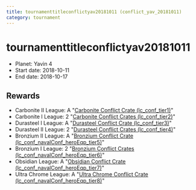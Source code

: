 ```yaml
---
title: tournamenttitleconflictyav20181011 (conflict_yav_20181011)
category: tournament
---
```

# tournamenttitleconflictyav20181011

  * Planet: Yavin 4
  * Start date: 2018-10-11
  * End date: 2018-10-17

## Rewards

  * Carbonite II League: A "[Carbonite Conflict Crate (lc_conf_tier1)](lc_conf_tier1.html)"
  * Carbonite I League: 2 "[Carbonite Conflict Crates (lc_conf_tier2)](lc_conf_tier2.html)"
  * Durasteel I League: A "[Durasteel Conflict Crate (lc_conf_tier3)](lc_conf_tier3.html)"
  * Durasteel II League: 2 "[Durasteel Conflict Crates (lc_conf_tier4)](lc_conf_tier4.html)"
  * Bronzium II League: A "[Bronzium Conflict Crate (lc_conf_navalConf_heroEqp_tier5)](lc_conf_navalConf_heroEqp_tier5.html)"
  * Bronzium I League: 2 "[Bronzium Conflict Crates (lc_conf_navalConf_heroEqp_tier6)](lc_conf_navalConf_heroEqp_tier6.html)"
  * Obsidian League: A "[Obsidian Conflict Crate (lc_conf_navalConf_heroEqp_tier7)](lc_conf_navalConf_heroEqp_tier7.html)"
  * Ultra Chrome League: A "[Ultra Chrome Conflict Crate (lc_conf_navalConf_heroEqp_tier8)](lc_conf_navalConf_heroEqp_tier8.html)"

